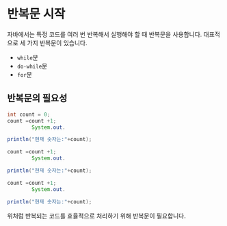 # 반복문 시작

자바에서는 특정 코드를 여러 번 반복해서 실행해야 할 때 반복문을 사용합니다. 대표적으로 세 가지 반복문이 있습니다.

- `while`문
- `do-while`문
- `for`문

## 반복문의 필요성

```java
int count = 0;
count =count +1;
        System.out.

println("현재 숫자는:"+count);

count =count +1;
        System.out.

println("현재 숫자는:"+count);

count =count +1;
        System.out.

println("현재 숫자는:"+count);
```

위처럼 반복되는 코드를 효율적으로 처리하기 위해 반복문이 필요합니다.